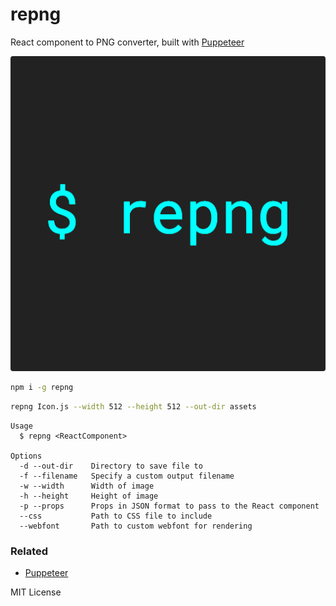 
# repng

React component to PNG converter, built with [Puppeteer][puppeteer]

![](examples/repng.png)

```sh
npm i -g repng
```

```sh
repng Icon.js --width 512 --height 512 --out-dir assets
```

```
Usage
  $ repng <ReactComponent>

Options
  -d --out-dir    Directory to save file to
  -f --filename   Specify a custom output filename
  -w --width      Width of image
  -h --height     Height of image
  -p --props      Props in JSON format to pass to the React component
  --css           Path to CSS file to include
  --webfont       Path to custom webfont for rendering
```

<!--

Please sse puppeteer directly for a Node.js solution

## Node.js API

Repng can also be used as a node module.

```js
const repng = require('repng')
const Component = require('./Component')

const options = {
  props: {
    title: 'hello'
  }
}

const result = repng(Component, options)

result.then(streams => {
  console.log('rendered component')
})
```
-->

### Related

- [Puppeteer][puppeteer]

MIT License

[puppeteer]: https://github.com/GoogleChrome/puppeteer
